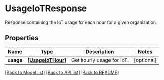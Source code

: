 # UsageIoTResponse

Response containing the IoT usage for each hour for a given organization.
## Properties
Name | Type | Description | Notes
------------ | ------------- | ------------- | -------------
**usage** | [**[UsageIoTHour]**](UsageIoTHour.md) | Get hourly usage for IoT. | [optional] 

[[Back to Model list]](README.md#documentation-for-models) [[Back to API list]](README.md#documentation-for-api-endpoints) [[Back to README]](README.md)


